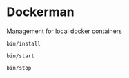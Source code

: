 # Dockerman

Management for local docker containers

```shell
bin/install
```
```shell
bin/start
```
```shell
bin/stop
```